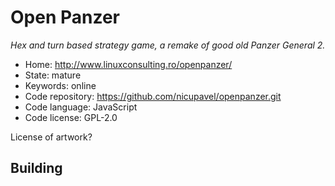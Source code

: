 # Open Panzer

_Hex and turn based strategy game, a remake of good old Panzer General 2._

- Home: http://www.linuxconsulting.ro/openpanzer/
- State: mature
- Keywords: online
- Code repository: https://github.com/nicupavel/openpanzer.git
- Code language: JavaScript
- Code license: GPL-2.0

License of artwork?

## Building

